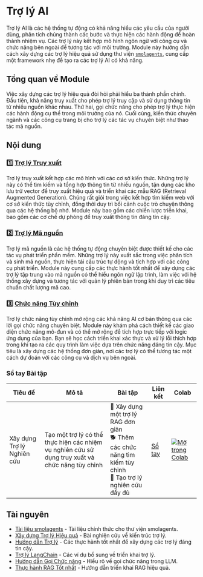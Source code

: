# Trợ lý AI

Trợ lý AI là các hệ thống tự động có khả năng hiểu các yêu cầu của người dùng, phân tích chúng thành các bước và thực hiện các hành động để hoàn thành nhiệm vụ. Các trợ lý này kết hợp mô hình ngôn ngữ với công cụ và chức năng bên ngoài để tương tác với môi trường. Module này hướng dẫn cách xây dựng các trợ lý hiệu quả sử dụng thư viện [`smolagents`](https://github.com/huggingface/smolagents), cung cấp một framework nhẹ để tạo ra các trợ lý AI có khả năng.

## Tổng quan về Module

Việc xây dựng các trợ lý hiệu quả đòi hỏi phải hiểu ba thành phần chính. Đầu tiên, khả năng truy xuất cho phép trợ lý truy cập và sử dụng thông tin từ nhiều nguồn khác nhau. Thứ hai, gọi chức năng cho phép trợ lý thực hiện các hành động cụ thể trong môi trường của nó. Cuối cùng, kiến thức chuyên ngành và các công cụ trang bị cho trợ lý các tác vụ chuyên biệt như thao tác mã nguồn.

## Nội dung

### 1️⃣ [Trợ lý Truy xuất](./retrieval_agents.md)

Trợ lý truy xuất kết hợp các mô hình với các cơ sở kiến thức. Những trợ lý này có thể tìm kiếm và tổng hợp thông tin từ nhiều nguồn, tận dụng các kho lưu trữ vector để truy xuất hiệu quả và triển khai các mẫu RAG (Retrieval Augmented Generation). Chúng rất giỏi trong việc kết hợp tìm kiếm web với cơ sở kiến thức tùy chỉnh, đồng thời duy trì bối cảnh cuộc trò chuyện thông qua các hệ thống bộ nhớ. Module này bao gồm các chiến lược triển khai, bao gồm các cơ chế dự phòng để truy xuất thông tin đáng tin cậy.

### 2️⃣ [Trợ lý Mã nguồn](./code_agents.md)

Trợ lý mã nguồn là các hệ thống tự động chuyên biệt được thiết kế cho các tác vụ phát triển phần mềm. Những trợ lý này xuất sắc trong việc phân tích và sinh mã nguồn, thực hiện tái cấu trúc tự động và tích hợp với các công cụ phát triển. Module này cung cấp các thực hành tốt nhất để xây dựng các trợ lý tập trung vào mã nguồn có thể hiểu ngôn ngữ lập trình, làm việc với hệ thống xây dựng và tương tác với quản lý phiên bản trong khi duy trì các tiêu chuẩn chất lượng mã cao.

### 3️⃣ [Chức năng Tùy chỉnh](./custom_functions.md)

Trợ lý chức năng tùy chỉnh mở rộng các khả năng AI cơ bản thông qua các lời gọi chức năng chuyên biệt. Module này khám phá cách thiết kế các giao diện chức năng mô-đun và có thể mở rộng để tích hợp trực tiếp với logic ứng dụng của bạn. Bạn sẽ học cách triển khai xác thực và xử lý lỗi thích hợp trong khi tạo ra các quy trình làm việc dựa trên chức năng đáng tin cậy. Mục tiêu là xây dựng các hệ thống đơn giản, nơi các trợ lý có thể tương tác một cách dự đoán với các công cụ và dịch vụ bên ngoài.

### Sổ tay Bài tập

| Tiêu đề | Mô tả | Bài tập | Liên kết | Colab |
|---------|-------|---------|---------|-------|
| Xây dựng Trợ lý Nghiên cứu | Tạo một trợ lý có thể thực hiện các nhiệm vụ nghiên cứu sử dụng truy xuất và chức năng tùy chỉnh | 🐢 Xây dựng một trợ lý RAG đơn giản <br> 🐕 Thêm các chức năng tìm kiếm tùy chỉnh <br> 🦁 Tạo trợ lý nghiên cứu đầy đủ | [Sổ tay](./notebooks/agents.ipynb) | <a target="_blank" href="https://colab.research.google.com/github/huggingface/smol-course/blob/main/8_agents/notebooks/agents.ipynb"><img src="https://colab.research.google.com/assets/colab-badge.svg" alt="Mở trong Colab"/></a> |

## Tài nguyên

- [Tài liệu smolagents](https://huggingface.co/docs/smolagents) - Tài liệu chính thức cho thư viện smolagents.
- [Xây dựng Trợ lý Hiệu quả](https://www.anthropic.com/research/building-effective-agents) - Bài nghiên cứu về kiến trúc trợ lý.
- [Hướng dẫn Trợ lý](https://huggingface.co/docs/smolagents/tutorials/building_good_agents) - Các thực hành tốt nhất để xây dựng các trợ lý đáng tin cậy.
- [Trợ lý LangChain](https://python.langchain.com/docs/how_to/#agents) - Các ví dụ bổ sung về triển khai trợ lý.
- [Hướng dẫn Gọi Chức năng](https://platform.openai.com/docs/guides/function-calling) - Hiểu rõ về gọi chức năng trong LLM.
- [Thực hành RAG Tốt nhất](https://www.pinecone.io/learn/retrieval-augmented-generation/) - Hướng dẫn triển khai RAG hiệu quả.